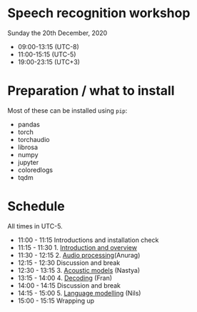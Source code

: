 # Speech recognition workshop

Sunday the 20th December, 2020

* 09:00-13:15 (UTC-8)
* 11:00-15:15 (UTC-5)
* 19:00-23:15 (UTC+3)

# Preparation / what to install

Most of these can be installed using `pip`:

- pandas
- torch
- torchaudio
- librosa 
- numpy
- jupyter
- coloredlogs
- tqdm

# Schedule

All times in UTC-5.

* 11:00 - 11:15 Introductions and installation check
* 11:15 - 11:30 1. [Introduction and overview](https://github.com/ftyers/iu-hse-asr-workshop/raw/main/slides/introduction.pdf)
* 11:30 - 12:15 2. [Audio processing](notebooks/Audio_Processing.ipynb)(Anurag)
* 12:15 - 12:30 Discussion and break
* 12:30 - 13:15 3. [Acoustic models](notebooks/Acoustic_Model.ipynb) (Nastya)
* 13:15 - 14:00 4. [Decoding](notebooks/CTC_Decoder.ipynb) (Fran)
* 14:00 - 14:15 Discussion and break
* 14:15 - 15:00 5. [Language modelling](notebooks/Language_Modelling.ipynb) (Nils)
* 15:00 - 15:15 Wrapping up
